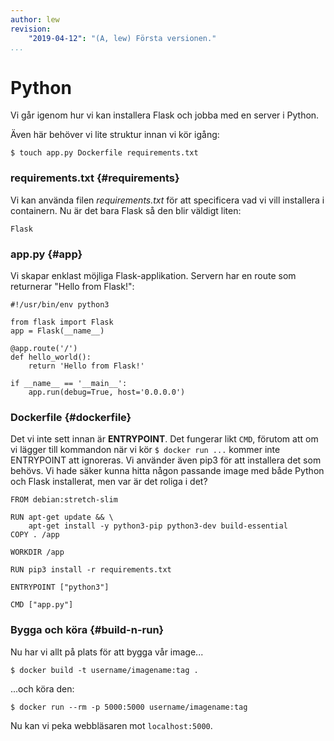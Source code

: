 ```yaml
---
author: lew
revision:
    "2019-04-12": "(A, lew) Första versionen."
...
```

Python
=======================

Vi går igenom hur vi kan installera Flask och jobba med en server i Python.

Även här behöver vi lite struktur innan vi kör igång:

```
$ touch app.py Dockerfile requirements.txt
```

### requirements.txt {#requirements}

Vi kan använda filen *requirements.txt* för att specificera vad vi vill installera i containern. Nu är det bara Flask så den blir väldigt liten:

```
Flask

```


### app.py {#app}

Vi skapar enklast möjliga Flask-applikation. Servern har en route som returnerar "Hello from Flask!":

```
#!/usr/bin/env python3

from flask import Flask
app = Flask(__name__)

@app.route('/')
def hello_world():
    return 'Hello from Flask!'

if __name__ == '__main__':
    app.run(debug=True, host='0.0.0.0')
```



### Dockerfile {#dockerfile}

Det vi inte sett innan är **ENTRYPOINT**. Det fungerar likt `CMD`, förutom att om vi lägger till kommandon när vi kör `$ docker run ...` kommer inte ENTRYPOINT att ignoreras. Vi använder även pip3 för att installera det som behövs. Vi hade säker kunna hitta någon passande image med både Python och Flask installerat, men var är det roliga i det?

```
FROM debian:stretch-slim

RUN apt-get update && \
    apt-get install -y python3-pip python3-dev build-essential
COPY . /app

WORKDIR /app

RUN pip3 install -r requirements.txt

ENTRYPOINT ["python3"]

CMD ["app.py"]
```



### Bygga och köra {#build-n-run}

Nu har vi allt på plats för att bygga vår image...

`$ docker build -t username/imagename:tag .`

...och köra den:

`$ docker run --rm -p 5000:5000 username/imagename:tag`

Nu kan vi peka webbläsaren mot `localhost:5000`.
